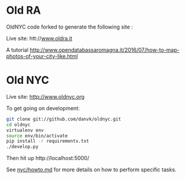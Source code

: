 Old RA
======
OldNYC code forked to generate the following site :

Live site: htt://www.oldra.it

A tutorial http://www.opendatabassaromagna.it/2016/07/how-to-map-photos-of-your-city-like.html


Old NYC
=======

Live site: http://www.oldnyc.org

To get going on development:

```bash
git clone git://github.com/danvk/oldnyc.git
cd oldnyc
virtualenv env
source env/bin/activate
pip install -r requirements.txt
./develop.py
```

Then hit up http://localhost:5000/

See [nyc/howto.md](nyc/howto.md) for more details on how to perform specific tasks.
